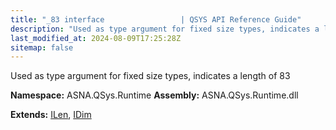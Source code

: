 ```yaml
---
title: "_83 interface                 | QSYS API Reference Guide"
description: "Used as type argument for fixed size types, indicates a length of 83  "
last_modified_at: 2024-08-09T17:25:28Z
sitemap: false
---
```


Used as type argument for fixed size types, indicates a length of 83 

**Namespace:** ASNA.QSys.Runtime
**Assembly:** ASNA.QSys.Runtime.dll

**Extends:** [ILen](/reference/runtime/qsys-runtime/i-len.html), [IDim](/reference/runtime/qsys-runtime/i-dim.html)
<br>
<br>

